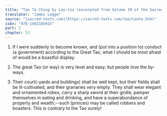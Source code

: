 ```yaml
---
title: "Tao Te Ching by Lao-tzu (excerpted from Volume 39 of the Sacred Books of the East.)"
translator: "James Legge"
source: "[sacred-texts.com](https://sacred-texts.com/tao/taote.htm)"
isbn: "978-1402185915"
part: 2
chapter: 53
---
```

1. If I were suddenly to become known, and (put into a position to)
conduct (a government) according to the Great Tao, what I should be
most afraid of would be a boastful display. 

2. The great Tao (or way) is very level and easy; but people love
the by-ways. 

3. Their court(-yards and buildings) shall be well kept, but their
fields shall be ill-cultivated, and their granaries very empty. They
shall wear elegant and ornamented robes, carry a sharp sword at their
girdle, pamper themselves in eating and drinking, and have a superabundance
of property and wealth;--such (princes) may be called robbers and
boasters. This is contrary to the Tao surely!